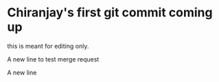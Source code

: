 # Chiranjay's first git commit coming up
this is meant for editing only.


A new line to test merge request

A new line




